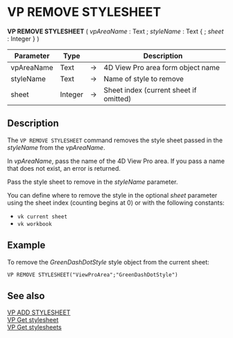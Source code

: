 # VP REMOVE STYLESHEET


**VP REMOVE STYLESHEET** ( *vpAreaName* : Text ; *styleName* : Text { ; *sheet* : Integer } ) 



|Parameter|Type||Description|
|---|---|---|---|
|vpAreaName   |Text|->|4D View Pro area form object name|
|styleName   |Text|->|Name of style to remove|
|sheet|Integer|->|Sheet index (current sheet if omitted)|

## Description

The `VP REMOVE STYLESHEET` command removes the style sheet passed in the *styleName* from the *vpAreaName*.

In *vpAreaName*, pass the name of the 4D View Pro area. If you pass a name that does not exist, an error is returned.

Pass the style sheet to remove in the *styleName* parameter.

You can define where to remove the style in the optional *sheet* parameter using the sheet index (counting begins at 0) or with the following constants:

* `vk current sheet`
* `vk workbook`

## Example

To remove the *GreenDashDotStyle* style object from the current sheet:

```4d
VP REMOVE STYLESHEET("ViewProArea";"GreenDashDotStyle")
```

## See also

[VP ADD STYLESHEET](VP%20ADD%20STYLESHEET.md)<br/>
[VP Get stylesheet](VP%20Get%20stylesheet.md)<br/>
[VP Get stylesheets](VP%20Get%20stylesheets.md)
